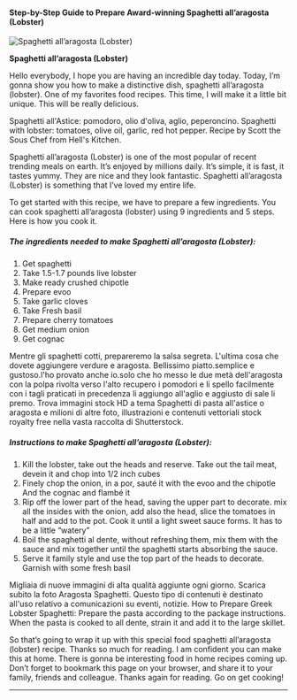             

#### Step-by-Step Guide to Prepare Award-winning Spaghetti all’aragosta (Lobster)

![Spaghetti all’aragosta (Lobster)](https://img-global.cpcdn.com/recipes/165160624b713628/751x532cq70/spaghetti-allaragosta-lobster-recipe-main-photo.jpg)

**Spaghetti all’aragosta (Lobster)**

Hello everybody, I hope you are having an incredible day today. Today, I’m gonna show you how to make a distinctive dish, spaghetti all’aragosta (lobster). One of my favorites food recipes. This time, I will make it a little bit unique. This will be really delicious.

Spaghetti all'Astice: pomodoro, olio d'oliva, aglio, peperoncino. Spaghetti with lobster: tomatoes, olive oil, garlic, red hot pepper. Recipe by Scott the Sous Chef from Hell's Kitchen.

Spaghetti all’aragosta (Lobster) is one of the most popular of recent trending meals on earth. It’s enjoyed by millions daily. It’s simple, it is fast, it tastes yummy. They are nice and they look fantastic. Spaghetti all’aragosta (Lobster) is something that I’ve loved my entire life.

To get started with this recipe, we have to prepare a few ingredients. You can cook spaghetti all’aragosta (lobster) using 9 ingredients and 5 steps. Here is how you cook it.

##### The ingredients needed to make Spaghetti all’aragosta (Lobster):

1.  Get spaghetti
2.  Take 1.5-1.7 pounds live lobster
3.  Make ready crushed chipotle
4.  Prepare evoo
5.  Take garlic cloves
6.  Take Fresh basil
7.  Prepare cherry tomatoes
8.  Get medium onion
9.  Get cognac

Mentre gli spaghetti cotti, prepareremo la salsa segreta. L'ultima cosa che dovete aggiungere verdure e aragosta. Bellissimo piatto.semplice e gustoso.l'ho provato anche io.solo che ho messo le due metà dell'aragosta con la polpa rivolta verso l'alto recupero i pomodori e li spello facilmente con i tagli praticati in precedenza li aggiungo all'aglio e aggiusto di sale li premo. Trova immagini stock HD a tema Spaghetti di pasta all'astice o aragosta e milioni di altre foto, illustrazioni e contenuti vettoriali stock royalty free nella vasta raccolta di Shutterstock.

##### Instructions to make Spaghetti all’aragosta (Lobster):

1.  Kill the lobster, take out the heads and reserve. Take out the tail meat, devein it and chop into 1/2 inch cubes
2.  Finely chop the onion, in a por, sauté it with the evoo and the chipotle And the cognac and flambé it
3.  Rip off the lower part of the head, saving the upper part to decorate. mix all the insides with the onion, add also the head, slice the tomatoes in half and add to the pot. Cook it until a light sweet sauce forms. It has to be a little “watery”
4.  Boil the spaghetti al dente, without refreshing them, mix them with the sauce and mix together until the spaghetti starts absorbing the sauce.
5.  Serve it family style and use the top part of the heads to decorate. Garnish with some fresh basil

Migliaia di nuove immagini di alta qualità aggiunte ogni giorno. Scarica subito la foto Aragosta Spaghetti. Questo tipo di contenuti è destinato all'uso relativo a comunicazioni su eventi, notizie. How to Prepare Greek Lobster Spaghetti: Prepare the pasta according to the package instructions. When the pasta is cooked to all dente, strain it and add it to the large skillet.

So that’s going to wrap it up with this special food spaghetti all’aragosta (lobster) recipe. Thanks so much for reading. I am confident you can make this at home. There is gonna be interesting food in home recipes coming up. Don’t forget to bookmark this page on your browser, and share it to your family, friends and colleague. Thanks again for reading. Go on get cooking!

* * *